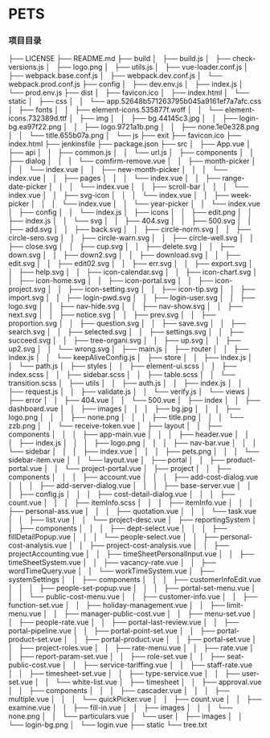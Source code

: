 # PETS

### 项目目录

├── LICENSE
├── README.md
├── build
│   ├── build.js
│   ├── check-versions.js
│   ├── logo.png
│   ├── utils.js
│   ├── vue-loader.conf.js
│   ├── webpack.base.conf.js
│   ├── webpack.dev.conf.js
│   └── webpack.prod.conf.js
├── config
│   ├── dev.env.js
│   ├── index.js
│   └── prod.env.js
├── dist
│   ├── favicon.ico
│   ├── index.html
│   └── static
│       ├── css
│       │   └── app.52648b571263795b045a9161ef7a7afc.css
│       ├── fonts
│       │   ├── element-icons.535877f.woff
│       │   └── element-icons.732389d.ttf
│       ├── img
│       │   ├── bg.44145c3.jpg
│       │   ├── login-bg.ea97f22.png
│       │   ├── logo.9721a1b.png
│       │   ├── none.1e0e328.png
│       │   └── title.655b07a.png
│       └── js
├── exit
├── favicon.ico
├── index.html
├── jenkinsfile
├── package.json
├── src
│   ├── App.vue
│   ├── api
│   │   ├── common.js
│   │   └── url.js
│   ├── components
│   │   ├── dialog
│   │   │   └── comfirm-remove.vue
│   │   ├── month-picker
│   │   │   └── index.vue
│   │   ├── new-month-picker
│   │   │   └── index.vue
│   │   ├── pages
│   │   │   └── index.vue
│   │   ├── range-date-picker
│   │   │   └── index.vue
│   │   ├── scroll-bar
│   │   │   └── index.vue
│   │   ├── svg-icon
│   │   │   └── index.vue
│   │   ├── week-picker
│   │   │   └── index.vue
│   │   └── year-picker
│   │       └── index.vue
│   ├── config
│   │   └── index.js
│   ├── icons
│   │   ├── edit.png
│   │   ├── index.js
│   │   └── svg
│   │       ├── 404.svg
│   │       ├── 500.svg
│   │       ├── add.svg
│   │       ├── back.svg
│   │       ├── circle-norm.svg
│   │       ├── circle-sero.svg
│   │       ├── circle-warn.svg
│   │       ├── circle-well.svg
│   │       ├── close.svg
│   │       ├── cup.svg
│   │       ├── delete.svg
│   │       ├── down.svg
│   │       ├── down2.svg
│   │       ├── download.svg
│   │       ├── edit.svg
│   │       ├── edit02.svg
│   │       ├── err.svg
│   │       ├── export.svg
│   │       ├── help.svg
│   │       ├── icon-calendar.svg
│   │       ├── icon-chart.svg
│   │       ├── icon-home.svg
│   │       ├── icon-portal.svg
│   │       ├── icon-project.svg
│   │       ├── icon-setting.svg
│   │       ├── icon-tip.svg
│   │       ├── import.svg
│   │       ├── login-pwd.svg
│   │       ├── login-user.svg
│   │       ├── logo.svg
│   │       ├── nav-hide.svg
│   │       ├── nav-show.svg
│   │       ├── next.svg
│   │       ├── notice.svg
│   │       ├── prev.svg
│   │       ├── proportion.svg
│   │       ├── question.svg
│   │       ├── save.svg
│   │       ├── search.svg
│   │       ├── selected.svg
│   │       ├── settings.svg
│   │       ├── succeed.svg
│   │       ├── tree-organi.svg
│   │       ├── up.svg
│   │       ├── up2.svg
│   │       └── wrong.svg
│   ├── main.js
│   ├── router
│   │   ├── index.js
│   │   └── keepAliveConfig.js
│   ├── store
│   │   ├── index.js
│   │   └── path.js
│   ├── styles
│   │   ├── element-ui.scss
│   │   ├── index.scss
│   │   ├── sidebar.scss
│   │   ├── table.scss
│   │   └── transition.scss
│   ├── utils
│   │   ├── auth.js
│   │   ├── index.js
│   │   ├── request.js
│   │   ├── validate.js
│   │   └── verify.js
│   └── views
│       ├── error
│       │   ├── 404.vue
│       │   └── 500.vue
│       ├── index
│       │   ├── dashboard.vue
│       │   ├── images
│       │   │   ├── bg.jpg
│       │   │   ├── logo.png
│       │   │   ├── none.png
│       │   │   ├── title.png
│       │   │   └── zzb.png
│       │   └── receive-token.vue
│       ├── layout
│       │   ├── components
│       │   │   ├── app-main.vue
│       │   │   ├── header.vue
│       │   │   ├── index.js
│       │   │   ├── logo.png
│       │   │   ├── nav-bar.vue
│       │   │   └── sidebar
│       │   │       ├── index.vue
│       │   │       ├── pets.png
│       │   │       └── sidebar-item.vue
│       │   └── layout.vue
│       ├── portal
│       │   ├── product-portal.vue
│       │   └── project-portal.vue
│       ├── project
│       │   ├── components
│       │   │   ├── account.vue
│       │   │   ├── add-cost-dialog.vue
│       │   │   ├── add-server-dialog.vue
│       │   │   ├── base-server.vue
│       │   │   ├── config.js
│       │   │   ├── cost-detail-dialog.vue
│       │   │   ├── count.vue
│       │   │   ├── itemInfo.scss
│       │   │   ├── itemInfo.vue
│       │   │   ├── personal-ass.vue
│       │   │   ├── quotation.vue
│       │   │   └── task.vue
│       │   ├── list.vue
│       │   └── project-desc.vue
│       ├── reportingSystem
│       │   ├── components
│       │   │   ├── dept-select.vue
│       │   │   ├── fillDetailPopup.vue
│       │   │   └── people-select.vue
│       │   ├── personal-cost-analysis.vue
│       │   ├── project-cost-analysis.vue
│       │   ├── projectAccounting.vue
│       │   ├── timeSheetPersonalInput.vue
│       │   ├── timeSheetSystem.vue
│       │   ├── vacancy-rate.vue
│       │   ├── wordTimeQuery.vue
│       │   └── workTimeSystem.vue
│       ├── systemSettings
│       │   ├── components
│       │   │   ├── customerInfoEdit.vue
│       │   │   ├── people-set-popup.vue
│       │   │   ├── portal-set-menu.vue
│       │   │   └── public-cost-menu.vue
│       │   ├── customer-info.vue
│       │   ├── function-set.vue
│       │   ├── holiday-management.vue
│       │   ├── limit-menu.vue
│       │   ├── manager-public-cost.vue
│       │   ├── menu-set.vue
│       │   ├── people-rate.vue
│       │   ├── portal-last-review.vue
│       │   ├── portal-pipeline.vue
│       │   ├── portal-point-set.vue
│       │   ├── portal-product-set.vue
│       │   ├── portal-product.vue
│       │   ├── portal-set.vue
│       │   ├── project-roles.vue
│       │   ├── rate-menu.vue
│       │   ├── rate.vue
│       │   ├── report-param-set.vue
│       │   ├── role-set.vue
│       │   ├── seat-public-cost.vue
│       │   ├── service-tariffing.vue
│       │   ├── staff-rate.vue
│       │   ├── timesheet-set.vue
│       │   ├── type-service.vue
│       │   ├── user-set.vue
│       │   └── white-list.vue
│       ├── timesheet
│       │   ├── approval.vue
│       │   ├── components
│       │   │   ├── cascader.vue
│       │   │   ├── multiple.vue
│       │   │   └── quickPicker.vue
│       │   ├── count.vue
│       │   ├── examine.vue
│       │   ├── fill-in.vue
│       │   ├── images
│       │   │   └── none.png
│       │   └── particulars.vue
│       └── user
│           ├── images
│           │   └── login-bg.png
│           └── login.vue
├── static
└── tree.txt

